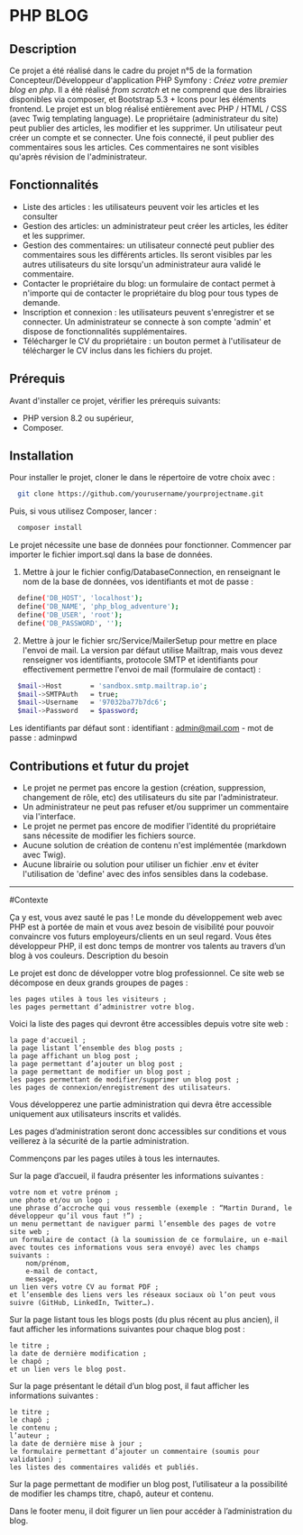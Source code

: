 # PHP BLOG

## Description

Ce projet a été réalisé dans le cadre du projet n°5 de la formation Concepteur/Développeur d'application PHP Symfony : _Créez votre premier blog en php_. Il a été réalisé _from scratch_ et ne comprend que des librairies disponibles via composer, et Bootstrap 5.3 + Icons pour les éléments frontend.
Le projet est un blog réalisé entièrement avec PHP / HTML / CSS (avec Twig templating language). Le propriétaire (administrateur du site) peut publier des articles, les modifier et les supprimer. Un utilisateur peut créer un compte et se connecter. 
Une fois connecté, il peut publier des commentaires sous les articles. Ces commentaires ne sont visibles qu'après révision de l'administrateur.

## Fonctionnalités

- Liste des articles : les utilisateurs peuvent voir les articles et les consulter
- Gestion des articles: un administrateur peut créer les articles, les éditer et les supprimer.
- Gestion des commentaires: un utilisateur connecté peut publier des commentaires sous les différents articles. Ils seront visibles par les autres utilisateurs du site lorsqu'un administrateur aura validé le commentaire.
- Contacter le propriétaire du blog: un formulaire de contact permet à n'importe qui de contacter le propriétaire du blog pour tous types de demande.
- Inscription et connexion : les utilisateurs peuvent s'enregistrer et se connecter. Un administrateur se connecte à son compte 'admin' et dispose de fonctionnalités supplémentaires.
- Télécharger le CV du propriétaire : un bouton permet à l'utilisateur de télécharger le CV inclus dans les fichiers du projet.

## Prérequis

Avant d'installer ce projet, vérifier les prérequis suivants:

- PHP version 8.2 ou supérieur, 
- Composer.

## Installation

Pour installer le projet, cloner le dans le répertoire de votre choix avec :
```bash
  git clone https://github.com/yourusername/yourprojectname.git
````

Puis, si vous utilisez Composer, lancer : 
```bash
  composer install
````

Le projet nécessite une base de données pour fonctionner. Commencer par importer le fichier import.sql dans la base de données. 

1. Mettre à jour le fichier config/DatabaseConnection, en renseignant le nom de la base de données, vos identifiants et mot de passe : 
````bash
  define('DB_HOST', 'localhost');
  define('DB_NAME', 'php_blog_adventure');
  define('DB_USER', 'root');
  define('DB_PASSWORD', '');
````
2. Mettre à jour le fichier src/Service/MailerSetup pour mettre en place l'envoi de mail. La version par défaut utilise Mailtrap, mais vous devez renseigner vos identifiants, protocole SMTP et identifiants pour effectivement permettre l'envoi de mail (formulaire de contact) :
````bash
  $mail->Host       = 'sandbox.smtp.mailtrap.io';
  $mail->SMTPAuth   = true;
  $mail->Username   = '97032ba77b7dc6';
  $mail->Password   = $password;
````

Les identifiants par défaut sont : identifiant : admin@mail.com  - mot de passe : adminpwd

## Contributions et futur du projet
- Le projet ne permet pas encore la gestion (création, suppression, changement de rôle, etc) des utilisateurs du site par l'administrateur.
- Un administrateur ne peut pas refuser et/ou supprimer un commentaire via l'interface.
- Le projet ne permet pas encore de modifier l'identité du propriétaire sans nécessite de modifier les fichiers source.
- Aucune solution de création de contenu n'est implémentée (markdown avec Twig).
- Aucune librairie ou solution pour utiliser un fichier .env et éviter l'utilisation de 'define' avec des infos sensibles dans la codebase.

---

#Contexte

Ça y est, vous avez sauté le pas ! Le monde du développement web avec PHP est à portée de main et vous avez besoin de visibilité pour pouvoir convaincre vos futurs employeurs/clients en un seul regard. Vous êtes développeur PHP, il est donc temps de montrer vos talents au travers d’un blog à vos couleurs.
Description du besoin

Le projet est donc de développer votre blog professionnel. Ce site web se décompose en deux grands groupes de pages :

    les pages utiles à tous les visiteurs ;
    les pages permettant d’administrer votre blog.

Voici la liste des pages qui devront être accessibles depuis votre site web :

    la page d'accueil ;
    la page listant l’ensemble des blog posts ;
    la page affichant un blog post ;
    la page permettant d’ajouter un blog post ;
    la page permettant de modifier un blog post ;
    les pages permettant de modifier/supprimer un blog post ;
    les pages de connexion/enregistrement des utilisateurs.

Vous développerez une partie administration qui devra être accessible uniquement aux utilisateurs inscrits et validés.

Les pages d’administration seront donc accessibles sur conditions et vous veillerez à la sécurité de la partie administration.

Commençons par les pages utiles à tous les internautes.

Sur la page d’accueil, il faudra présenter les informations suivantes :

    votre nom et votre prénom ;
    une photo et/ou un logo ;
    une phrase d’accroche qui vous ressemble (exemple : “Martin Durand, le développeur qu’il vous faut !”) ;
    un menu permettant de naviguer parmi l’ensemble des pages de votre site web ;
    un formulaire de contact (à la soumission de ce formulaire, un e-mail avec toutes ces informations vous sera envoyé) avec les champs suivants :
        nom/prénom,
        e-mail de contact,
        message,
    un lien vers votre CV au format PDF ;
    et l’ensemble des liens vers les réseaux sociaux où l’on peut vous suivre (GitHub, LinkedIn, Twitter…).

Sur la page listant tous les blogs posts (du plus récent au plus ancien), il faut afficher les informations suivantes pour chaque blog post :

    le titre ;
    la date de dernière modification ;
    le chapô ;
    et un lien vers le blog post.

Sur la page présentant le détail d’un blog post, il faut afficher les informations suivantes :

    le titre ;
    le chapô ;
    le contenu ;
    l’auteur ;
    la date de dernière mise à jour ;
    le formulaire permettant d’ajouter un commentaire (soumis pour validation) ;
    les listes des commentaires validés et publiés.

Sur la page permettant de modifier un blog post, l’utilisateur a la possibilité de modifier les champs titre, chapô, auteur et contenu.

Dans le footer menu, il doit figurer un lien pour accéder à l’administration du blog.

